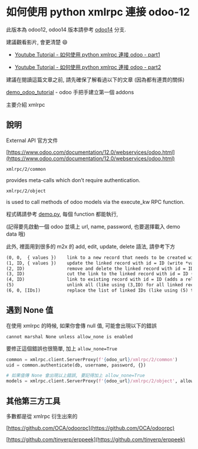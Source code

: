 # 如何使用 python xmlrpc 連接 odoo-12

此版本為 odoo12, odoo14 版本請參考 [odoo14](https://github.com/twtrubiks/odoo-demo-addons-tutorial/tree/14.0/xml-rpc-odoo) 分支.

建議觀看影片, 會更清楚 :smile:

* [Youtube Tutorial - 如何使用 python xmlrpc 連接 odoo - part1](https://youtu.be/MuMBF8a9ko8)

* [Youtube Tutorial - 如何使用 python xmlrpc 連接 odoo - part2](https://youtu.be/KFBaTB_XRJM)

建議在閱讀這篇文章之前, 請先確保了解看過以下的文章 (因為都有連貫的關係)

[demo_odoo_tutorial](https://github.com/twtrubiks/odoo-demo-addons-tutorial/tree/master/demo_odoo_tutorial) -  odoo 手把手建立第一個 addons

主要介紹 xmlrpc

## 說明

External API 官方文件

[https://www.odoo.com/documentation/12.0/webservices/odoo.html](https://www.odoo.com/documentation/12.0/webservices/odoo.html)

`xmlrpc/2/common`

provides meta-calls which don’t require authentication.

`xmlrpc/2/object`

is used to call methods of odoo models via the execute_kw RPC function.

程式碼請參考 [demo.py](demo.py), 每個 function 都能執行,

(記得要先啟動一個 odoo 並填上 url, name, password, 也要選擇載入 demo data 哦)

此外, 裡面用到很多的 m2x 的 add, edit, update, delete 語法, 請參考下方

```xml
(0, 0,  { values })    link to a new record that needs to be created with the given values dictionary
(1, ID, { values })    update the linked record with id = ID (write *values* on it)
(2, ID)                remove and delete the linked record with id = ID (calls unlink on ID, that will delete the object completely, and the link to it as well)
(3, ID)                cut the link to the linked record with id = ID (delete the relationship between the two objects but does not delete the target object itself)
(4, ID)                link to existing record with id = ID (adds a relationship)
(5)                    unlink all (like using (3,ID) for all linked records)
(6, 0, [IDs])          replace the list of linked IDs (like using (5) then (4,ID) for each ID in the list of IDs)
```

## 遇到 None 值

在使用 xmlrpc 的時候, 如果你會傳 null 值, 可能會出現以下的錯誤

```text
cannot marshal None unless allow_none is enabled
```

要修正這個錯誤也很簡單, 加上 `allow_none=True`

```python
common = xmlrpc.client.ServerProxy(f'{odoo_url}/xmlrpc/2/common')
uid = common.authenticate(db, username, password, {})

# 如果值傳 None 會出現以上錯誤, 要記得加上 allow_none=True
models = xmlrpc.client.ServerProxy(f'{odoo_url}/xmlrpc/2/object', allow_none=True)
```

## 其他第三方工具

多數都是從 xmlrpc 衍生出來的

[https://github.com/OCA/odoorpc](https://github.com/OCA/odoorpc)

[https://github.com/tinyerp/erppeek](https://github.com/tinyerp/erppeek)